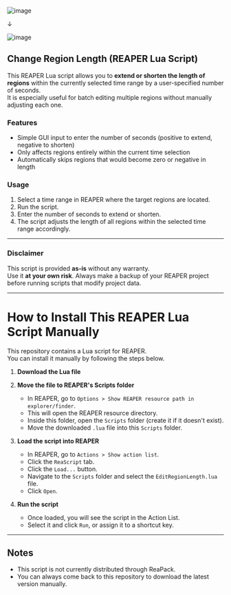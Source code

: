 ![image](https://github.com/user-attachments/assets/ea466b93-bda8-4827-bd53-eaacf06ebcfd)

↓

![image](https://github.com/user-attachments/assets/6ef741a0-2327-459a-88c4-0683a9786639)


## Change Region Length (REAPER Lua Script)

This REAPER Lua script allows you to **extend or shorten the length of regions** within the currently selected time range by a user-specified number of seconds.  
It is especially useful for batch editing multiple regions without manually adjusting each one.

### Features
- Simple GUI input to enter the number of seconds (positive to extend, negative to shorten)
- Only affects regions entirely within the current time selection
- Automatically skips regions that would become zero or negative in length

### Usage
1. Select a time range in REAPER where the target regions are located.
2. Run the script.
3. Enter the number of seconds to extend or shorten.
4. The script adjusts the length of all regions within the selected time range accordingly.

---

### Disclaimer

This script is provided **as-is** without any warranty.  
Use it **at your own risk**. Always make a backup of your REAPER project before running scripts that modify project data.



---


# How to Install This REAPER Lua Script Manually

This repository contains a Lua script for REAPER.  
You can install it manually by following the steps below.

1. **Download the Lua file**

2. **Move the file to REAPER's Scripts folder**

   - In REAPER, go to `Options > Show REAPER resource path in explorer/finder`.
   - This will open the REAPER resource directory.
   - Inside this folder, open the `Scripts` folder (create it if it doesn't exist).
   - Move the downloaded `.lua` file into this `Scripts` folder.

3. **Load the script into REAPER**

   - In REAPER, go to `Actions > Show action list`.
   - Click the `ReaScript` tab.
   - Click the `Load...` button.
   - Navigate to the `Scripts` folder and select the `EditRegionLength.lua` file.
   - Click `Open`.

4. **Run the script**

   - Once loaded, you will see the script in the Action List.
   - Select it and click `Run`, or assign it to a shortcut key.

---

##  Notes

- This script is not currently distributed through ReaPack.
- You can always come back to this repository to download the latest version manually.

